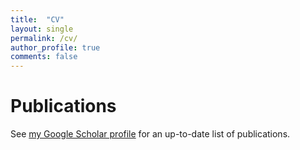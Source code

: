 ```yaml
---
title:  "CV"
layout: single
permalink: /cv/
author_profile: true
comments: false
---
```


# Publications

See [my Google Scholar profile](https://scholar.google.com/citations?user=iRjM5gsAAAAJ&hl=en) for an up-to-date list of publications.

